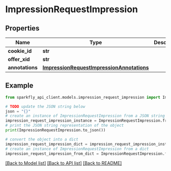 # ImpressionRequestImpression


## Properties

Name | Type | Description | Notes
------------ | ------------- | ------------- | -------------
**cookie_id** | **str** |  | 
**offer_xid** | **str** |  | 
**annotations** | [**ImpressionRequestImpressionAnnotations**](ImpressionRequestImpressionAnnotations.md) |  | [optional] 

## Example

```python
from sparkfly_api_client.models.impression_request_impression import ImpressionRequestImpression

# TODO update the JSON string below
json = "{}"
# create an instance of ImpressionRequestImpression from a JSON string
impression_request_impression_instance = ImpressionRequestImpression.from_json(json)
# print the JSON string representation of the object
print(ImpressionRequestImpression.to_json())

# convert the object into a dict
impression_request_impression_dict = impression_request_impression_instance.to_dict()
# create an instance of ImpressionRequestImpression from a dict
impression_request_impression_from_dict = ImpressionRequestImpression.from_dict(impression_request_impression_dict)
```
[[Back to Model list]](../README.md#documentation-for-models) [[Back to API list]](../README.md#documentation-for-api-endpoints) [[Back to README]](../README.md)


